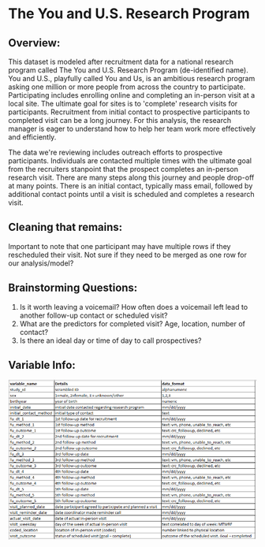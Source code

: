 # The You and U.S. Research Program

## Overview:

This dataset is modeled after recruitment data for a national research program called The You and U.S. Research Program (de-identified name). You and U.S., playfully called You and Us, is an ambitious research program asking one million or more people from across the country to participate. Participating includes enrolling online and completing an in-person visit at a local site. The ultimate goal for sites is to 'complete' research visits for participants. Recruitment from initial contact to prospective participants to completed visit can be a long journey. For this analysis, the research manager is eager to understand how to help her team work more effectively and efficiently. 

The data we're reviewing includes outreach efforts to prospective participants. Individuals are contacted multiple times with the ultimate goal from the recruiters stanpoint that the prospect completes an in-person research visit. There are many steps along this journey and people drop-off at many points. There is an initial contact, typically mass email, followed by additional contact points until a visit is scheduled and completes a research visit.

## Cleaning that remains:
Important to note that one participant may have multiple rows if they rescheduled their visit. Not sure if they need to be merged as one row for our analysis/model?

## Brainstorming Questions:

1. Is it worth leaving a voicemail? How often does a voicemail left lead to another follow-up contact or scheduled visit?
2. What are the predictors for completed visit? Age, location, number of contact?
3. Is there an ideal day or time of day to call prospectives?

## Variable Info:
![image](variables.png)


